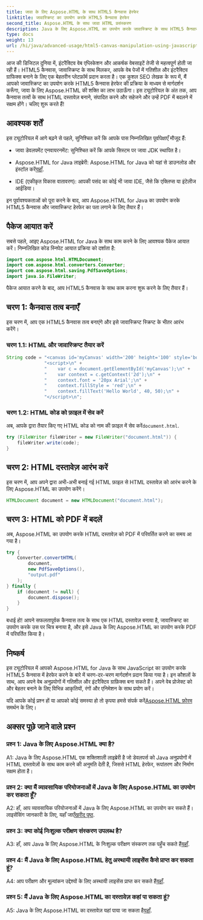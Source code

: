 ```yaml
---
title: जावा के लिए Aspose.HTML के साथ HTML5 कैनवास हेरफेर
linktitle: जावास्क्रिप्ट का उपयोग करके HTML5 कैनवास हेरफेर
second_title: Aspose.HTML के साथ जावा HTML प्रसंस्करण
description: Java के लिए Aspose.HTML का उपयोग करके जावास्क्रिप्ट के साथ HTML5 कैनवास में हेरफेर करना सीखें। गतिशील ग्राफ़िक्स बनाएँ और PDF में कनवर्ट करें।
type: docs
weight: 13
url: /hi/java/advanced-usage/html5-canvas-manipulation-using-javascript/
---
```

आज की डिजिटल दुनिया में, इंटरैक्टिव वेब एप्लिकेशन और आकर्षक वेबसाइटें तेजी से महत्वपूर्ण होती जा रही हैं। HTML5 कैनवास, जावास्क्रिप्ट के साथ मिलकर, आपके वेब पेजों में गतिशील और इंटरैक्टिव ग्राफिक्स बनाने के लिए एक बेहतरीन प्लेटफ़ॉर्म प्रदान करता है। एक कुशल SEO लेखक के रूप में, मैं आपको जावास्क्रिप्ट का उपयोग करके HTML5 कैनवास हेरफेर की प्रक्रिया के माध्यम से मार्गदर्शन करूँगा, जावा के लिए Aspose.HTML की शक्ति का लाभ उठाऊँगा। इस ट्यूटोरियल के अंत तक, आप कैनवास तत्वों के साथ HTML दस्तावेज़ बनाने, संपादित करने और सहेजने और उन्हें PDF में बदलने में सक्षम होंगे। चलिए शुरू करते हैं!

## आवश्यक शर्तें

इस ट्यूटोरियल में आगे बढ़ने से पहले, सुनिश्चित करें कि आपके पास निम्नलिखित पूर्वापेक्षाएँ मौजूद हैं:

- जावा डेवलपमेंट एनवायरनमेंट: सुनिश्चित करें कि आपके सिस्टम पर जावा JDK स्थापित है।

-  Aspose.HTML for Java लाइब्रेरी: Aspose.HTML for Java को यहां से डाउनलोड और इंस्टॉल करें[यहाँ](https://releases.aspose.com/html/java/).

- IDE (एकीकृत विकास वातावरण): आपकी पसंद का कोई भी जावा IDE, जैसे कि एक्लिप्स या इंटेलीज आईडिया।

इन पूर्वावश्यकताओं को पूरा करने के बाद, आप Aspose.HTML for Java का उपयोग करके HTML5 कैनवास और जावास्क्रिप्ट हेरफेर का पता लगाने के लिए तैयार हैं।

## पैकेज आयात करें

सबसे पहले, आइए Aspose.HTML for Java के साथ काम करने के लिए आवश्यक पैकेज आयात करें। निम्नलिखित कोड स्निपेट आयात प्रक्रिया को दर्शाता है:

```java
import com.aspose.html.HTMLDocument;
import com.aspose.html.converters.Converter;
import com.aspose.html.saving.PdfSaveOptions;
import java.io.FileWriter;
```

पैकेज आयात करने के बाद, आप HTML5 कैनवास के साथ काम करना शुरू करने के लिए तैयार हैं।


## चरण 1: कैनवास तत्व बनाएँ

इस चरण में, आप एक HTML5 कैनवास तत्व बनाएंगे और इसे जावास्क्रिप्ट स्क्रिप्ट के भीतर आरंभ करेंगे।

### चरण 1.1: HTML और जावास्क्रिप्ट तैयार करें

```java
String code = "<canvas id='myCanvas' width='200' height='100' style='border:1px solid #d3d3d3;'></canvas>\n" +
              "<script>\n" +
              "    var c = document.getElementById('myCanvas');\n" +
              "    var context = c.getContext('2d');\n" +
              "    context.font = '20px Arial';\n" +
              "    context.fillStyle = 'red';\n" +
              "    context.fillText('Hello World', 40, 50);\n" +
              "</script>\n";
```

### चरण 1.2: HTML कोड को फ़ाइल में सेव करें

 अब, आपके द्वारा तैयार किए गए HTML कोड को नाम की फ़ाइल में सेव करें`document.html`.

```java
try (FileWriter fileWriter = new FileWriter("document.html")) {
    fileWriter.write(code);
}
```

## चरण 2: HTML दस्तावेज़ आरंभ करें

इस चरण में, आप अपने द्वारा अभी-अभी बनाई गई HTML फ़ाइल से HTML दस्तावेज़ को आरंभ करने के लिए Aspose.HTML का उपयोग करेंगे।

```java
HTMLDocument document = new HTMLDocument("document.html");
```

## चरण 3: HTML को PDF में बदलें

अब, Aspose.HTML का उपयोग करके HTML दस्तावेज़ को PDF में परिवर्तित करने का समय आ गया है।

```java
try {
    Converter.convertHTML(
        document,
        new PdfSaveOptions(),
        "output.pdf"
    );
} finally {
    if (document != null) {
        document.dispose();
    }
}
```

बधाई हो! आपने सफलतापूर्वक कैनवास तत्व के साथ एक HTML दस्तावेज़ बनाया है, जावास्क्रिप्ट का उपयोग करके उस पर चित्र बनाया है, और इसे Java के लिए Aspose.HTML का उपयोग करके PDF में परिवर्तित किया है।

## निष्कर्ष

इस ट्यूटोरियल में आपको Aspose.HTML for Java के साथ JavaScript का उपयोग करके HTML5 कैनवास में हेरफेर करने के बारे में चरण-दर-चरण मार्गदर्शन प्रदान किया गया है। इन कौशलों के साथ, आप अपने वेब अनुप्रयोगों में गतिशील और इंटरैक्टिव ग्राफ़िक्स बना सकते हैं। अपने वेब प्रोजेक्ट को और बेहतर बनाने के लिए विभिन्न आकृतियों, रंगों और एनिमेशन के साथ प्रयोग करें।

 यदि आपके कोई प्रश्न हों या आपको कोई समस्या हो तो कृपया हमसे संपर्क करें[Aspose.HTML फ़ोरम](https://forum.aspose.com/) समर्थन के लिए।

## अक्सर पूछे जाने वाले प्रश्न

### प्रश्न 1: Java के लिए Aspose.HTML क्या है?

A1: Java के लिए Aspose.HTML एक शक्तिशाली लाइब्रेरी है जो डेवलपर्स को Java अनुप्रयोगों में HTML दस्तावेज़ों के साथ काम करने की अनुमति देती है, जिससे HTML हेरफेर, रूपांतरण और निर्माण सक्षम होता है।

### प्रश्न 2: क्या मैं व्यावसायिक परियोजनाओं में Java के लिए Aspose.HTML का उपयोग कर सकता हूँ?

 A2: हाँ, आप व्यावसायिक परियोजनाओं में Java के लिए Aspose.HTML का उपयोग कर सकते हैं। लाइसेंसिंग जानकारी के लिए, यहाँ जाएँ[खरीद पृष्ठ](https://purchase.aspose.com/buy).

### प्रश्न 3: क्या कोई निःशुल्क परीक्षण संस्करण उपलब्ध है?

A3: हाँ, आप Java के लिए Aspose.HTML के निःशुल्क परीक्षण संस्करण तक पहुँच सकते हैं[यहाँ](https://releases.aspose.com/).

### प्रश्न 4: मैं Java के लिए Aspose.HTML हेतु अस्थायी लाइसेंस कैसे प्राप्त कर सकता हूं?

 A4: आप परीक्षण और मूल्यांकन उद्देश्यों के लिए अस्थायी लाइसेंस प्राप्त कर सकते हैं[यहाँ](https://purchase.aspose.com/temporary-license/).

### प्रश्न 5: मैं Java के लिए Aspose.HTML का दस्तावेज़ कहां पा सकता हूं?

 A5: Java के लिए Aspose.HTML का दस्तावेज़ यहां पाया जा सकता है[यहाँ](https://reference.aspose.com/html/java/).